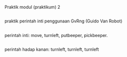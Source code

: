Praktik modul (praktikum) 2
##
praktik perintah inti penggunaan GvRng (Guido Van Robot)
##
perintah inti: move, turnleft, putbeeper, pickbeeper.
##
perintah hadap kanan: turnleft, turnleft, turnleft
